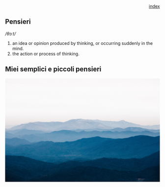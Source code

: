 <!--<style>
body {
  padding: 25px;
  background-color: white;
  color: black;
  font-size: 25px;
}

<!--.dark-mode {
  background-color: #212426;
  color: #85adc7;
}-->

<!--.button {
  font-size: 10px;
  border-radius: 10px;
  border: none;
  background-color: white;
} 
  
</style> -->

<!--<button class="button" onclick="myFunction()"><img src="day_night.png" alt="Light/Dark" width="35" height="35"></button>-->

<!--<script>
function myFunction() {
   var element = document.body;
   element.classList.toggle("dark-mode");
}
</script>--> <link rel="apple-touch-icon" sizes="128x128" href="gt.PNG">

<div align="right"><a href="indice">index</a></div>

## **Pensieri** 

_/θɔːt/_

1. an idea or opinion produced by thinking, or occurring suddenly in the mind.
2. the action or process of thinking.


## Miei semplici e piccoli pensieri

![heaven](https://raw.githubusercontent.com/giacomotampella/Thoughts/gh-pages/heaven.jpg "heaven")

<!--[Thought #1 - School at the time of Covid](school_covid_en.md) 
###### April 9, 2021 - 18:36 - Italy-->

<!--[Pensiero #1 - La scuola al tempo del Covid](school_covid_it.md) 
###### 9 Aprile 2021 - 18:36 - Italia-->

<!-- ---------------------------------------------------------------------------------------------------------------------------- -->

<!--[Thought #2 - Meaning of Life](meaning_of_life_en.md)-->

<!--[Pensiero #2 - Senso della Vita](meaning_of_life_it.md) 
###### 8 Aprile 2021 - 20:50 - Italia

----------------------------------------------------------------------------------------------------------------------------

[Pensiero #3 - Come dovrebbe essere realmente la scuola](scuola)
###### 13 Aprile 2021 - 19:40 - Italia-->

<!--[Twitter Live Feed](live_feed.md) <a href="https://twitter.com/GTampella?ref_src=twsrc%5Etfw" class="twitter-follow-button" data-show-count="false">Follow @GTampella</a><script async src="https://platform.twitter.com/widgets.js" charset="utf-8"></script>-->
